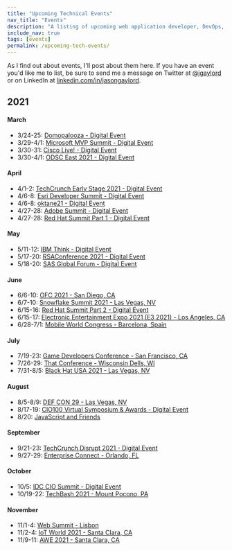 ```yaml
---
title: "Upcoming Technical Events"
nav_title: "Events"
description: "A listing of upcoming web application developer, DevOps, and other technical events."
include_nav: true
tags: [events]
permalink: /upcoming-tech-events/
---
```


As I find out about events, I'll post about them here. If you have an event you'd like me to list, be sure to send me a message on Twitter at [@jgaylord](http://jasong.us/eUDX9v) or on LinkedIn at [linkedin.com/in/jasongaylord](http://jasong.us/linkedin).

## 2021 

#### March
- 3/24-25: [Domopalooza - Digital Event](http://jasong.us/3paaOvR)
- 3/29-4/1: [Microsoft MVP Summit - Digital Event](http://jasong.us/3a7PiSn)
- 3/30-31: [Cisco Live! - Digital Event](http://jasong.us/2NpR8pU)
- 3/30-4/1: [ODSC East 2021 - Digital Event](https://jasong.us/3qTlJL5)

#### April
- 4/1-2: [TechCrunch Early Stage 2021 - Digital Event](http://jasong.us/2XZlq4T)
- 4/6-8: [Esri Developer Summit - Digital Event](http://jasong.us/2LWLjjb)
- 4/6-8: [oktane21 - Digital Event](http://jasong.us/2KGW6h2)
- 4/27-28: [Adobe Summit - Digital Event](http://jasong.us/394ykoi)
- 4/27-28: [Red Hat Summit Part 1 - Digital Event](http://jasong.us/3o6mMWb)

#### May
- 5/11-12: [IBM Think - Digital Event](http://jasong.us/393NPgd)
- 5/17-20: [RSAConference 2021 - Digital Event](http://jasong.us/3sFOQmJ)
- 5/18-20: [SAS Global Forum - Digital Event](http://jasong.us/2Nmurml)

#### June
- 6/6-10: [OFC 2021 - San Diego, CA](http://jasong.us/362mtp4)
- 6/7-10: [Snowflake Summit 2021 - Las Vegas, NV](https://jasong.us/3p6GHWa)
- 6/15-16: [Red Hat Summit Part 2 - Digital Event](http://jasong.us/3o6mMWb)
- 6/15-17: [Electronic Entertainment Expo 2021 (E3 2021) - Los Angeles, CA](http://jasong.us/3o5PXIO)
- 6/28-7/1: [Mobile World Congress - Barcelona, Spain](http://jasong.us/3o4irTd)

#### July
- 7/19-23: [Game Developers Conference - San Francisco, CA](http://jasong.us/3qDWoEE)
- 7/26-29: [That Conference - Wisconsin Dells, WI](http://jasong.us/3c1S3Hg)
- 7/31-8/5: [Black Hat USA 2021 - Las Vegas, NV](http://jasong.us/3sVxEd4)

#### August
- 8/5-8/9: [DEF CON 29 - Las Vegas, NV](http://jasong.us/3p18HKN)
- 8/17-19: [CIO100 Virtual Symposium & Awards - Digital Event](http://jasong.us/2MgBpZO)
- 8/20: [JavaScript and Friends](http://jasong.us/36hVPZp)

#### September
- 9/21-23: [TechCrunch Disrupt 2021 - Digital Event](http://jasong.us/3oafbFL)
- 9/27-29: [Enterprise Connect - Orlando, FL](https://jasong.us/360iTMf)

#### October
- 10/5: [IDC CIO Summit - Digital Event](https://jasong.us/2Y1eQL5)
- 10/19-22: [TechBash 2021 - Mount Pocono, PA](https://jasong.us/37lAkGe)

#### November
- 11/1-4: [Web Summit - Lisbon](http://jasong.us/393Panf)
- 11/2-4: [IoT World 2021 - Santa Clara, CA](http://jasong.us/3qEPsa9)
- 11/9-11: [AWE 2021 - Santa Clara, CA](http://jasong.us/2Mg3Y9m)
